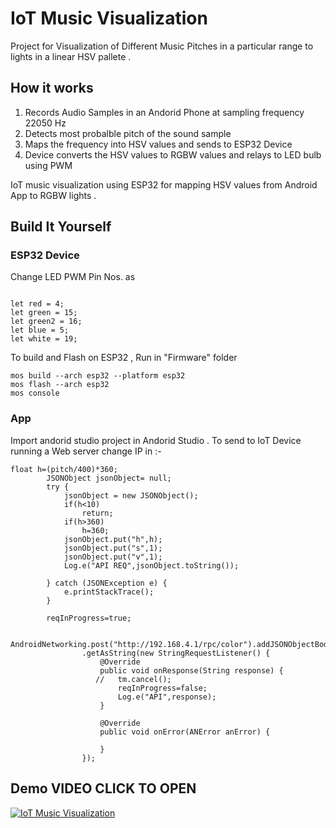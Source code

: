 # IoT Music Visualization

Project for Visualization of Different Music Pitches in a particular range to lights in a linear HSV pallete .

## How it works
1. Records Audio Samples in an Andorid Phone at sampling frequency 22050 Hz
2. Detects most probalble pitch of the sound sample 
3. Maps the frequency into HSV values and sends to ESP32 Device
4. Device converts the HSV values to RGBW values and relays to LED bulb using PWM

IoT music visualization using ESP32 for mapping HSV values from Android App to RGBW lights .

## Build It Yourself

### ESP32 Device
Change LED PWM Pin Nos. as 
```code

let red = 4;
let green = 15;
let green2 = 16;
let blue = 5;
let white = 19;

```
To build and Flash on ESP32 , Run in "Firmware" folder

```code
mos build --arch esp32 --platform esp32
mos flash --arch esp32
mos console
```


### App
Import andorid studio project in Andorid Studio .
To send to IoT Device running a Web server change IP in :-
```code
float h=(pitch/400)*360;
        JSONObject jsonObject= null;
        try {
            jsonObject = new JSONObject();
            if(h<10)
                return;
            if(h>360)
                h=360;
            jsonObject.put("h",h);
            jsonObject.put("s",1);
            jsonObject.put("v",1);
            Log.e("API REQ",jsonObject.toString());

        } catch (JSONException e) {
            e.printStackTrace();
        }

        reqInProgress=true;

        AndroidNetworking.post("http://192.168.4.1/rpc/color").addJSONObjectBody(jsonObject).build()
                .getAsString(new StringRequestListener() {
                    @Override
                    public void onResponse(String response) {
                   //   tm.cancel();
                        reqInProgress=false;
                        Log.e("API",response);
                    }

                    @Override
                    public void onError(ANError anError) {

                    }
                });
```



## Demo VIDEO CLICK TO OPEN
[![IoT Music Visualization](https://img.youtube.com/vi/q-aPQKLFCvA/0.jpg)](https://www.youtube.com/watch?v=q-aPQKLFCvA "Video : IoT Music Visualization")
